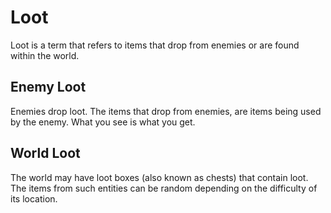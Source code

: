 # Loot 

Loot is a term that refers to items that drop from enemies or are found within the world.

## Enemy Loot

Enemies drop loot. The items that drop from enemies, are items being used by the enemy. What you see is what you get.

## World Loot

The world may have loot boxes (also known as chests) that contain loot. The items from such entities can be random depending on the difficulty of its location.


